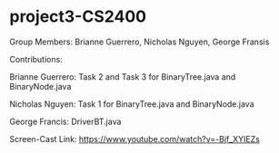 # project3-CS2400
Group Members: Brianne Guerrero, Nicholas Nguyen, George Fransis

Contributions:

  Brianne Guerrero: Task 2 and Task 3 for BinaryTree.java and BinaryNode.java
  
  Nicholas Nguyen: Task 1 for BinaryTree.java and BinaryNode.java
  
  George Francis: DriverBT.java
  
Screen-Cast Link: https://www.youtube.com/watch?v=-Bjf_XYIEZs


  

